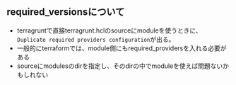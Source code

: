 ## required_versionsについて

- terragruntで直接terragrunt.hclのsourceにmoduleを使うときに、`Duplicate required providers configuration`が出る。
- 一般的にterraformでは、module側にもrequired_providersを入れる必要がある
- sourceにmodulesのdirを指定し、そのdirの中でmoduleを使えば問題ないかもしれない
